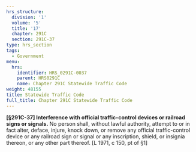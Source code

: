 ```yaml
---
hrs_structure:
  division: '1'
  volume: '5'
  title: '17'
  chapter: 291C
  section: 291C-37
type: hrs_section
tags:
  - Government
menu:
  hrs:
    identifier: HRS_0291C-0037
    parent: HRS0291C
    name: Chapter 291C Statewide Traffic Code
weight: 48155
title: Statewide Traffic Code
full_title: Chapter 291C Statewide Traffic Code
---
```

**[§291C-37] Interference with official traffic-control devices or railroad signs or signals.** No person shall, without lawful authority, attempt to or in fact alter, deface, injure, knock down, or remove any official traffic-control device or any railroad sign or signal or any inscription, shield, or insignia thereon, or any other part thereof. [L 1971, c 150, pt of §1]